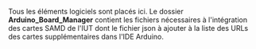 Tous les éléments logiciels sont placés ici.
Le dossier **Arduino_Board_Manager** contient les fichiers nécessaires à l'intégration des cartes SAMD de l'IUT dont le fichier json à ajouter à la liste des URLs des cartes supplémentaires dans l'IDE Arduino.
